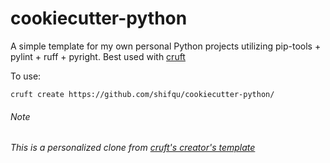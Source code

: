 # cookiecutter-python

A simple template for my own personal Python projects utilizing pip-tools + pylint + ruff + pyright. Best used with [cruft](https://cruft.github.io/cruft/)

To use:

```
cruft create https://github.com/shifqu/cookiecutter-python/
```

###### Note
###### This is a personalized clone from [cruft's creator's template](http://github.com/timothycrosley/cookiecutter-python)